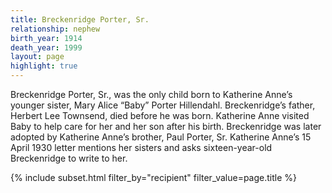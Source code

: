 ```yaml
---
title: Breckenridge Porter, Sr.
relationship: nephew
birth_year: 1914
death_year: 1999
layout: page
highlight: true
---
```

Breckenridge Porter, Sr., was the only child born to Katherine Anne’s younger sister, Mary Alice “Baby” Porter Hillendahl.  Breckenridge’s father, Herbert Lee Townsend, died before he was born.  Katherine Anne visited Baby to help care for her and her son after his birth.  Breckenridge was later adopted by Katherine Anne’s brother, Paul Porter, Sr.   Katherine Anne’s 15 April 1930 letter mentions her sisters and asks sixteen-year-old Breckenridge to write to her.

{% include subset.html filter_by="recipient" filter_value=page.title %}
